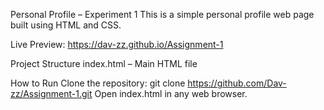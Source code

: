 Personal Profile – Experiment 1
This is a simple personal profile web page built using HTML and CSS.

 Live Preview: https://dav-zz.github.io/Assignment-1

 Project Structure
index.html – Main HTML file

 How to Run
Clone the repository:
git clone https://github.com/Dav-zz/Assignment-1.git
Open index.html in any web browser.


